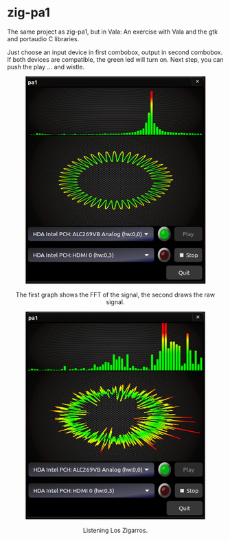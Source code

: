 # zig-pa1
The same project as zig-pa1, but in Vala: An exercise with Vala and the gtk and portaudio C libraries.

Just choose an input device in first combobox, output in second combobox. If both devices are compatible, the green led will turn on. Next step, you can push the play ... and wistle.

<!---
![window app](pix/app.png#center "window app")
-->



<p align="center">
  <img src="pix/app.png?raw=true" alt="window app"/>
</p>

<p align="center">
The first graph shows the FFT of the signal, the second draws the raw signal.
</p>

<p align="center">
  <img src="pix/LosZigarros.png?raw=true" alt="window app"/>
</p>

<p align="center">
Listening Los Zigarros.
</p>

